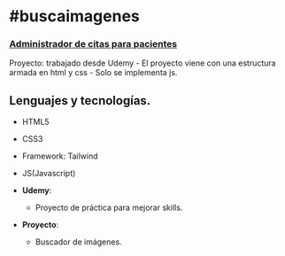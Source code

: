 # #buscaimagenes

### [Administrador de citas para pacientes](https://megagringa.github.io/buscaimagenes/index.html)

Proyecto: trabajado desde Udemy - El proyecto viene con una estructura armada en html y css - 
         Solo se implementa js. 


## Lenguajes y tecnologías.

- HTML5
- CSS3
- Framework: Tailwind
- JS(Javascript)

- **Udemy**:
    - Proyecto de práctica para mejorar skills.
    
- **Proyecto**:
    - Buscador de imágenes.
